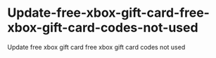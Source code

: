 # Update-free-xbox-gift-card-free-xbox-gift-card-codes-not-used
Update free xbox gift card free xbox gift card codes not used
